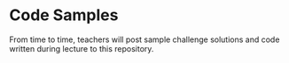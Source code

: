 # Code Samples

From time to time, teachers will post sample challenge solutions and code written during lecture to this repository.
